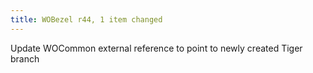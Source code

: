 ```yaml
---
title: WOBezel r44, 1 item changed
---
```


Update WOCommon external reference to point to newly created Tiger branch
